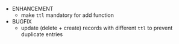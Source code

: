 * ENHANCEMENT
  * make `ttl` mandatory for add function
* BUGFIX
  * update (delete + create) records with different `ttl` to prevent duplicate entries
